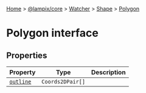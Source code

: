 [Home](./index) &gt; [@lampix/core](./core.md) &gt; [Watcher](./core.watcher.md) &gt; [Shape](./core.watcher.shape.md) &gt; [Polygon](./core.watcher.shape.polygon.md)

# Polygon interface

## Properties

|  Property | Type | Description |
|  --- | --- | --- |
|  [`outline`](./core.watcher.shape.polygon.outline.md) | `Coords2DPair[]` |  |

